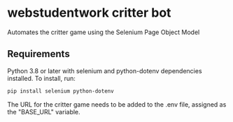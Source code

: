 # webstudentwork critter bot
Automates the critter game using the Selenium Page Object Model

## Requirements

Python 3.8 or later with selenium and python-dotenv dependencies installed. To install, run:
```bash
pip install selenium python-dotenv
```

The URL for the critter game needs to be added to the .env file, assigned as the "BASE_URL" variable.